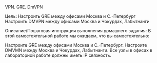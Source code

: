 VPN. GRE. DmVPN

Цель:
Настроить GRE между офисами Москва и С.-Петербург
Настроить DMVPN между офисами Москва и Чокурдах, Лабытнанги


Описание/Пошаговая инструкция выполнения домашнего задания:
В этой самостоятельной работе мы ожидаем, что вы самостоятельно:

Настроите GRE между офисами Москва и С.-Петербург.
Настроите DMVMN между Москва и Чокурдах, Лабытнанги.
Все узлы в офисах в лабораторной работе должны иметь IP связность.

